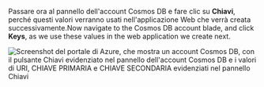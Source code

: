   <span data-ttu-id="b75be-101">Passare ora al pannello dell'account Cosmos DB e fare clic su **Chiavi**, perché questi valori verranno usati nell'applicazione Web che verrà creata successivamente.</span><span class="sxs-lookup"><span data-stu-id="b75be-101">Now navigate to the Cosmos DB account blade, and click **Keys**, as we use these values in the web application we create next.</span></span>

![Screenshot del portale di Azure, che mostra un account Cosmos DB, con il pulsante Chiavi evidenziato nel pannello dell'account Cosmos DB e i valori di URI, CHIAVE PRIMARIA e CHIAVE SECONDARIA evidenziati nel pannello Chiavi](./media/cosmos-db-keys/keys.png)

